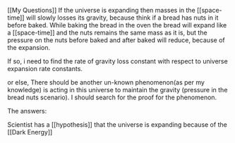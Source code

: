 [[My Questions]] If the universe is expanding then masses in the [[space-time]] will slowly losses its gravity, because think if a bread has nuts in it before baked. While baking the bread in the oven the bread will expand like a [[space-time]] and the nuts remains the same mass as it is, but the pressure on the nuts before baked and after baked will reduce, because of the expansion.

If so, i need to find the rate of gravity loss constant with respect to universe expansion rate constants.

or else, There should be another un-known phenomenon(as per my knowledge) is acting in this universe to maintain the gravity (pressure in the bread nuts scenario). I should search for the proof for the phenomenon.

The answers:

Scientist has a [[hypothesis]] that the universe is expanding because of the [[Dark Energy]]
